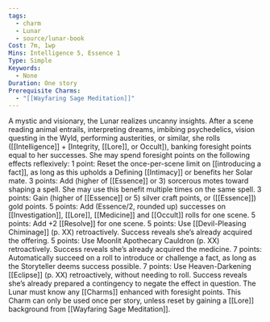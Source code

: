 ```yaml
---
tags:
  - charm
  - Lunar
  - source/lunar-book
Cost: 7m, 1wp
Mins: Intelligence 5, Essence 1
Type: Simple
Keywords:
  - None
Duration: One story
Prerequisite Charms:
  - "[[Wayfaring Sage Meditation]]"
---
```

A mystic and visionary, the Lunar realizes uncanny insights. After a scene reading animal entrails, interpreting dreams, imbibing psychedelics, vision questing in the Wyld, performing austerities, or similar, she rolls ([[Intelligence]] + [Integrity, [[Lore]], or Occult]), banking foresight points equal to her successes. She may spend foresight points on the following effects reflexively: 1 point: Reset the once-per-scene limit on [[introducing a fact]], as long as this upholds a Defining [[Intimacy]] or benefits her Solar mate. 3 points: Add (higher of [[Essence]] or 3) sorcerous motes toward shaping a spell. She may use this benefit multiple times on the same spell. 3 points: Gain (higher of [[Essence]] or 5) silver craft points, or ([[Essence]]) gold points. 5 points: Add (Essence/2, rounded up) successes on [[Investigation]], [[Lore]], [[Medicine]] and [[Occult]] rolls for one scene. 5 points: Add +2 [[Resolve]] for one scene. 5 points: Use [[Devil-Pleasing Chiminage]] (p. XX) retroactively. Success reveals she’s already acquired the offering. 5 points: Use Moonlit Apothecary Cauldron (p. XX) retroactively. Success reveals she’s already acquired the medicine. 7 points: Automatically succeed on a roll to introduce or challenge a fact, as long as the Storyteller deems success possible. 7 points: Use Heaven-Darkening [[Eclipse]] (p. XX) retroactively, without needing to roll. Success reveals she’s already prepared a contingency to negate the effect in question. The Lunar must know any [[Charms]] enhanced with foresight points. This Charm can only be used once per story, unless reset by gaining a [[Lore]] background from [[Wayfaring Sage Meditation]].